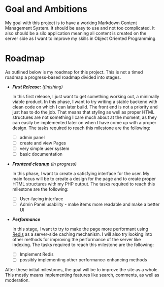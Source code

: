 # Goal and Ambitions
My goal with this project is to have a working Markdown Content Management System. It should be easy to use and not too complicated.
It also should be a silo application meaning all content is created on the server side as I want to improve my skills in Object Oriented Programming.

# Roadmap
As outlined below is my roadmap for this project. This is not a timed roadmap a progress-based roadmap divided into stages.

- ***First Release:*** *(finishing)*

  In this first release, I just want to get something working out, a minimally viable product. In this phase, I want to try writing a stable backend with clean code on which I can later build. The front end is not a priority and just has to do the job.
  That means that styling as well as proper HTML structures are not something I care much about at the moment, as they can easily be implemented later on when I have come up with a proper design.
  The tasks required to reach this milestone are the following:
  - [ ] admin panel
  - [ ] create and view Pages
  - [ ] very simple user system
  - [ ] basic documentation

- ***Frontend cleanup*** *(in progress)*

  In this phase, I want to create a satisfying interface for the user. My main focus will be to create a design for the page and to create proper HTML structures with my PHP output.
  The tasks required to reach this milestone are the following:
  - [ ] User-facing interface
  - [ ] Admin Panel usability - make items more readable and make a better UI
 
- ***Performance***
  
  In this stage, I want to try to make the page more performant using [Redis](https://redis.io/) as a server-side caching mechanism. I will also try looking into other methods for improving the performance of the server like indexing.
  The tasks required to reach this milestone are the following:
  - [ ] Implement Redis
  - [ ] possibly implementing other performance-enhancing methods
 
After these initial milestones, the goal will be to improve the site as a whole. This mostly means implementing features like search, comments, as well as moderation.
